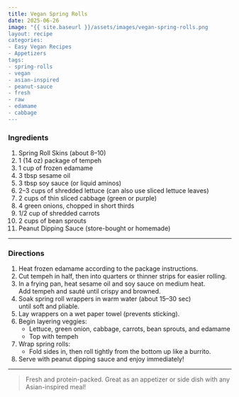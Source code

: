 ```yaml
---
title: Vegan Spring Rolls
date: 2025-06-26
image: "{{ site.baseurl }}/assets/images/vegan-spring-rolls.png
layout: recipe
categories:
- Easy Vegan Recipes
- Appetizers
tags:
- spring-rolls
- vegan
- asian-inspired
- peanut-sauce
- fresh
- raw
- edamame
- cabbage
---
```


### Ingredients

1. Spring Roll Skins (about 8–10)  
2. 1 (14 oz) package of tempeh  
3. 1 cup of frozen edamame  
4. 3 tbsp sesame oil  
5. 3 tbsp soy sauce (or liquid aminos)  
6. 2–3 cups of shredded lettuce (can also use sliced lettuce leaves)  
7. 2 cups of thin sliced cabbage (green or purple)  
8. 4 green onions, chopped in short thirds  
9. 1/2 cup of shredded carrots  
10. 2 cups of bean sprouts  
11. Peanut Dipping Sauce (store-bought or homemade)  

---

### Directions

1. Heat frozen edamame according to the package instructions.  
2. Cut tempeh in half, then into quarters or thinner strips for easier rolling.  
3. In a frying pan, heat sesame oil and soy sauce on medium heat.  
   Add tempeh and sauté until crispy and browned.  
4. Soak spring roll wrappers in warm water (about 15–30 sec)  
   until soft and pliable.  
5. Lay wrappers on a wet paper towel (prevents sticking).  
6. Begin layering veggies:  
   - Lettuce, green onion, cabbage, carrots, bean sprouts, and edamame  
   - Top with tempeh  
7. Wrap spring rolls:  
   - Fold sides in, then roll tightly from the bottom up like a burrito.  
8. Serve with peanut dipping sauce and enjoy immediately!

---

> Fresh and protein-packed. Great as an appetizer or side dish with any Asian-inspired meal!
